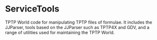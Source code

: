 # ServiceTools
TPTP World code for manipulating TPTP files of formulae. It includes the JJParser, tools based on the JJParser such as TPTP4X and GDV, and a range of utilities used for maintaining the TPTP World.

